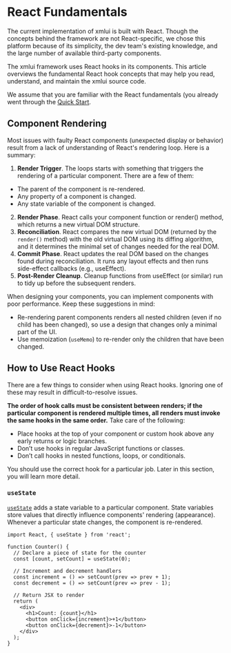 # React Fundamentals

The current implementation of xmlui is built with React. Though the concepts behind the framework are not React-specific, we chose this platform because of its simplicity, the dev team's existing knowledge, and the large number of available third-party components.

The xmlui framework uses React hooks in its components. This article overviews the fundamental React hook concepts that may help you read, understand, and maintain the xmlui source code.

We assume that you are familiar with the React fundamentals (you already went through the [Quick Start](https://react.dev/learn).

## Component Rendering

Most issues with faulty React components (unexpected display or behavior) result from a lack of understanding of React's rendering loop. Here is a summary:

1. **Render Trigger**. The loops starts with something that triggers the rendering of a particular component. There are a few of them:
  - The parent of the component is re-rendered.
  - Any property of a component is changed.
  - Any state variable of the component is changed.
2. **Render Phase**. React calls your component function or render() method, which returns a new virtual DOM structure.
3. **Reconciliation**. React compares the new virtual DOM (returned by the `render()` method) with the old virtual DOM using its diffing algorithm, and it determines the minimal set of changes needed for the real DOM.
4. **Commit Phase**. React updates the real DOM based on the changes found during reconciliation. It runs any layout effects and then runs side-effect callbacks (e.g., useEffect).
5. **Post-Render Cleanup**. Cleanup functions from useEffect (or similar) run to tidy up before the subsequent renders.

When designing your components, you can implement components with poor performance. Keep these suggestions in mind:
- Re-rendering parent components renders all nested children (even if no child has been changed), so use a design that changes only a minimal part of the UI.
- Use memoization (`useMemo`) to re-render only the children that have been changed.

## How to Use React Hooks

There are a few things to consider when using React hooks. Ignoring one of these may result in difficult-to-resolve issues.

**The order of hook calls must be consistent between renders; if the particular component is rendered multiple times, all renders must invoke the same hooks in the same order.** Take care of the following:
- Place hooks at the top of your component or custom hook above any early returns or logic branches.
- Don’t use hooks in regular JavaScript functions or classes.
- Don’t call hooks in nested functions, loops, or conditionals.

You should use the correct hook for a particular job. Later in this section, you will learn more detail.

### `useState`

[`useState`](https://react.dev/reference/react/useState) adds a state variable to a particular component. State variables store values that directly influence components' rendering (appearance). Whenever a particular state changes, the component is re-rendered.

```tsx
import React, { useState } from 'react';

function Counter() {
  // Declare a piece of state for the counter
  const [count, setCount] = useState(0);

  // Increment and decrement handlers
  const increment = () => setCount(prev => prev + 1);
  const decrement = () => setCount(prev => prev - 1);

  // Return JSX to render
  return (
    <div>
      <h1>Count: {count}</h1>
      <button onClick={increment}>+1</button>
      <button onClick={decrement}>-1</button>
    </div>
  );
}
```

